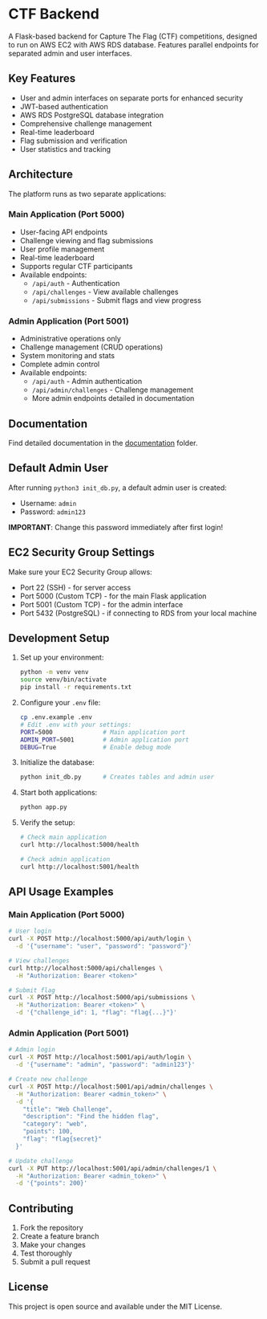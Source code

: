 # CTF Backend

A Flask-based backend for Capture The Flag (CTF) competitions, designed to run on AWS EC2 with AWS RDS database. Features parallel endpoints for separated admin and user interfaces.

## Key Features

- User and admin interfaces on separate ports for enhanced security
- JWT-based authentication
- AWS RDS PostgreSQL database integration
- Comprehensive challenge management
- Real-time leaderboard
- Flag submission and verification
- User statistics and tracking

## Architecture

The platform runs as two separate applications:

### Main Application (Port 5000)
- User-facing API endpoints
- Challenge viewing and flag submissions
- User profile management
- Real-time leaderboard
- Supports regular CTF participants
- Available endpoints:
  - `/api/auth` - Authentication
  - `/api/challenges` - View available challenges
  - `/api/submissions` - Submit flags and view progress

### Admin Application (Port 5001)
- Administrative operations only
- Challenge management (CRUD operations)
- System monitoring and stats
- Complete admin control
- Available endpoints:
  - `/api/auth` - Admin authentication
  - `/api/admin/challenges` - Challenge management
  - More admin endpoints detailed in documentation

## Documentation

Find detailed documentation in the [documentation](./documentation/) folder.

## Default Admin User

After running `python3 init_db.py`, a default admin user is created:
- Username: `admin`
- Password: `admin123`

**IMPORTANT**: Change this password immediately after first login!

## EC2 Security Group Settings

Make sure your EC2 Security Group allows:
- Port 22 (SSH) - for server access
- Port 5000 (Custom TCP) - for the main Flask application
- Port 5001 (Custom TCP) - for the admin interface
- Port 5432 (PostgreSQL) - if connecting to RDS from your local machine

## Development Setup

1. Set up your environment:
   ```bash
   python -m venv venv
   source venv/bin/activate
   pip install -r requirements.txt
   ```

2. Configure your `.env` file:
   ```bash
   cp .env.example .env
   # Edit .env with your settings:
   PORT=5000              # Main application port
   ADMIN_PORT=5001        # Admin application port
   DEBUG=True             # Enable debug mode
   ```

3. Initialize the database:
   ```bash
   python init_db.py      # Creates tables and admin user
   ```

4. Start both applications:
   ```bash
   python app.py
   ```

5. Verify the setup:
   ```bash
   # Check main application
   curl http://localhost:5000/health
   
   # Check admin application
   curl http://localhost:5001/health
   ```

## API Usage Examples

### Main Application (Port 5000)
```bash
# User login
curl -X POST http://localhost:5000/api/auth/login \
  -d '{"username": "user", "password": "password"}'

# View challenges
curl http://localhost:5000/api/challenges \
  -H "Authorization: Bearer <token>"

# Submit flag
curl -X POST http://localhost:5000/api/submissions \
  -H "Authorization: Bearer <token>" \
  -d '{"challenge_id": 1, "flag": "flag{...}"}'
```

### Admin Application (Port 5001)
```bash
# Admin login
curl -X POST http://localhost:5001/api/auth/login \
  -d '{"username": "admin", "password": "admin123"}'

# Create new challenge
curl -X POST http://localhost:5001/api/admin/challenges \
  -H "Authorization: Bearer <admin_token>" \
  -d '{
    "title": "Web Challenge",
    "description": "Find the hidden flag",
    "category": "web",
    "points": 100,
    "flag": "flag{secret}"
  }'

# Update challenge
curl -X PUT http://localhost:5001/api/admin/challenges/1 \
  -H "Authorization: Bearer <admin_token>" \
  -d '{"points": 200}'
```

## Contributing

1. Fork the repository
2. Create a feature branch
3. Make your changes
4. Test thoroughly
5. Submit a pull request

## License

This project is open source and available under the MIT License.
